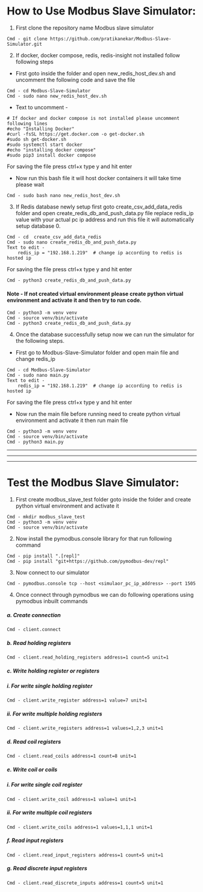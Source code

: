 # How to Use Modbus Slave Simulator:

1) First clone the repository name Modbus slave simulator 
```
Cmd - git clone https://github.com/pratikanekar/Modbus-Slave-Simulator.git
```
2) If docker, docker compose, redis, redis-insight not installed follow following steps
 - First goto inside the folder and open new_redis_host_dev.sh and uncomment the following code and save the file
```
Cmd - cd Modbus-Slave-Simulator
Cmd - sudo nano new_redis_host_dev.sh
```


- Text to uncomment -  

```
# If docker and docker compose is not installed please uncomment following lines
#echo "Installing Docker"
#curl -fsSL https://get.docker.com -o get-docker.sh
#sudo sh get-docker.sh
#sudo systemctl start docker
#echo "installing docker compose"
#sudo pip3 install docker compose
```

For saving the file press ctrl+x type y and hit enter

- Now run this bash file it will host docker containers it will take time please wait
```
Cmd - sudo bash nano new_redis_host_dev.sh
```

3) If Redis database newly setup first goto create_csv_add_data_redis folder and open create_redis_db_and_push_data.py file replace redis_ip value with your actual pc ip address and run this file it will automatically setup database 0.

```
Cmd - cd  create_csv_add_data_redis
Cmd - sudo nano create_redis_db_and_push_data.py
Text to edit -
    redis_ip = "192.168.1.219"  # change ip according to redis is hosted ip
```

For saving the file press ctrl+x type y and hit enter
```
Cmd - python3 create_redis_db_and_push_data.py
```


#### Note -  If not created virtual environment please create python virtual environment and activate it and then try to run code.
```
Cmd - python3 -m venv venv
Cmd - source venv/bin/activate
Cmd - python3 create_redis_db_and_push_data.py
```

4) Once the database successfully setup now we can run the simulator for the following steps.
- First go to Modbus-Slave-Simulator folder and open main file and change redis_ip
```
Cmd - cd Modbus-Slave-Simulator
Cmd - sudo nano main.py
Text to edit - 
	redis_ip = "192.168.1.219"  # change ip according to redis is hosted ip
```
For saving the file press ctrl+x type y and hit enter

- Now run the main file before running need to create python virtual environment and activate it then run main file
```
Cmd - python3 -m venv venv
Cmd - source venv/bin/activate
Cmd - python3 main.py
```

---
* * *
___

# Test the Modbus Slave Simulator:

1. First create modbus_slave_test folder goto inside the folder and create python virtual environment and activate it
```
Cmd - mkdir modbus_slave_test
Cmd - python3 -m venv venv
Cmd - source venv/bin/activate
```

2. Now install the pymodbus.console library for that run following command
```
Cmd - pip install ".[repl]"
Cmd - pip install "git+https://github.com/pymodbus-dev/repl"
```

3. Now connect to our simulator 
```
Cmd - pymodbus.console tcp --host <simulaor_pc_ip_address> --port 1505
```

4. Once connect through pymodbus we can do following operations using pymodbus inbuilt commands
##### a. Create connection
```
Cmd - client.connect
```
##### b. Read holding registers
```
Cmd - client.read_holding_registers address=1 count=5 unit=1
```
##### c. Write holding register or registers
##### i. For write single holding register 
```
Cmd - client.write_register address=1 value=7 unit=1
```
##### ii. For write multiple holding registers
```
Cmd - client.write_registers address=1 values=1,2,3 unit=1
```
##### d. Read coil registers
```
Cmd - client.read_coils address=1 count=8 unit=1
```
##### e. Write coil or coils
##### i. For write single coil register
```
Cmd - client.write_coil address=1 value=1 unit=1
```
##### ii. For write multiple coil registers
```
Cmd - client.write_coils address=1 values=1,1,1 unit=1
```
##### f. Read input registers
```
Cmd - client.read_input_registers address=1 count=5 unit=1
```
##### g. Read discrete input registers
```
Cmd - client.read_discrete_inputs address=1 count=5 unit=1
```